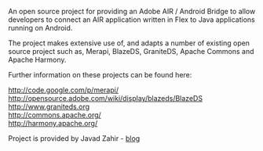 An open source project for providing an Adobe AIR / Android Bridge to allow developers to connect an AIR application written in Flex to Java applications running on Android.

The project makes extensive use of, and adapts a number of existing open source project such as, Merapi, BlazeDS, GraniteDS, Apache Commons and Apache Harmony.

Further information on these projects can be found here:

http://code.google.com/p/merapi/<br />
http://opensource.adobe.com/wiki/display/blazeds/BlazeDS<br />
http://www.graniteds.org<br />
http://commons.apache.org/<br />
http://harmony.apache.org/<br />

Project is provided by Javad Zahir - [blog](http://javadz.wordpress.com)


